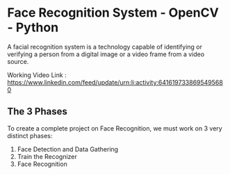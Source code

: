 # Face Recognition System - OpenCV - Python

A facial recognition system is a technology capable of identifying or verifying a person from a digital image or a video frame from a video source.

Working Video Link : https://www.linkedin.com/feed/update/urn:li:activity:6416197338695495680

## The 3 Phases
To create a complete project on Face Recognition, we must work on 3 very distinct phases:

1) Face Detection and Data Gathering
2) Train the Recognizer
3) Face Recognition



